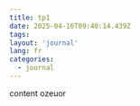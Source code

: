 ```yaml
---
title: tp1
date: 2025-04-16T09:40:14.439Z
tags:
layout: 'journal'
lang: fr
categories: 
  - journal
---
```

content ozeuor